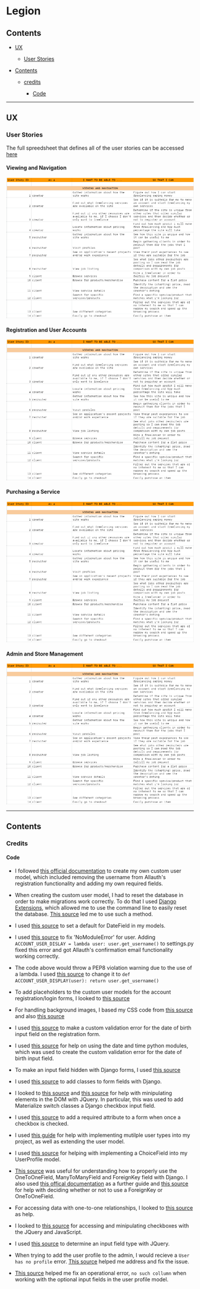 # Legion


## Contents 

- [UX](#ux)

    - [User Stories](#user-stories)

- [Contents](#contents)

    - [credits](#credits)

        - [Code](#code)



-----

## UX


### User Stories

The full spreedsheet that defines all of the user stories can be accessed [here](https://docs.google.com/spreadsheets/d/1KYb3yVm8IIQM_jBeD-Tyxuno-kC5TYOTrA6sQpfI36Y/edit?usp=sharing)

#### Viewing and Navigation

![User stories spreadsheet](documentation/media/user-stories-1.png)


#### Registration and User Accounts

![User stories spreadsheet](documentation/media/user-stories-1.png)


#### Purchasing a Service

![User stories spreadsheet](documentation/media/user-stories-1.png)


#### Admin and Store Management

![User stories spreadsheet](documentation/media/user-stories-1.png)


-----

## Contents


### Credits

#### Code

- I followed [this official documentation](https://docs.djangoproject.com/en/dev/topics/auth/customizing/#using-a-custom-user-model-when-starting-a-project) to create my own custom user model, which included removing the username from Allauth's registration functionality and adding my own required fields.

- When creating the custom user model, I had to reset the database in order to make migrations work correctly. To do that I used [Django Extensions](https://django-extensions.readthedocs.io/en/latest/), which allowed me to use the command line to easily reset the database. [This source](https://stackoverflow.com/questions/2289187/complete-django-db-reset) led me to use such a method.

- I used [this source](https://www.fullstackpython.com/django-utils-timezone-now-examples.html) to set a default for DateField in my models.

- I used [this source](https://github.com/Tivix/django-rest-auth/issues/261) to fix 'NoModuleError' for user. Adding `ACCOUNT_USER_DISLAY = lambda user: user.get_username()` to settings.py fixed this error and got Allauth's confirmation email functionality working correctly.

- The code above would throw a PEP8 violation warning due to the use of a lambda. I used [this source](https://stackoverflow.com/questions/25010167/e731-do-not-assign-a-lambda-expression-use-a-def) to change it to `def ACCOUNT_USER_DISPLAY(user): return user.get_username()`

- To add placeholders to the custom user models for the account registration/login forms, I looked to [this source](https://izziswift.com/how-do-i-add-a-placeholder-on-a-charfield-in-django/)

- For handling background images, I based my CSS code from [this source](https://www.sitepoint.com/css3-transform-background-image/) and also [this source](https://css-tricks.com/almanac/properties/b/background-position/)

- I used [this source](https://www.geeksforgeeks.org/custom-field-validations-in-django-models/) to make a custom validation error for the date of birth input field on the registration form.

- I used [this source](https://www.tutorialsrack.com/articles/205/how-to-get-the-year-month-and-day-from-a-datetime-in-python) for help on using the date and time python modules, which was used to create the custom validation error for the date of birth input field.

- To make an input field hidden with Django forms, I used [this source](https://stackoverflow.com/questions/6862250/change-a-django-form-field-to-a-hidden-field)

- I used [this source](https://stackoverflow.com/questions/29716023/add-class-to-form-field-django-modelform) to add classes to form fields with Django.

- I looked to [this source](https://stackoverflow.com/questions/20100055/add-class-on-sibling-next-to-element) and [this source](https://stackoverflow.com/questions/2607592/jquery-add-next-to-add-after) for help with minipulating elements in the DOM with JQuery. In particular, this was used to add Materialize switch classes a Django checkbox input field.

- I used [this source](https://stackoverflow.com/questions/10159214/why-does-dynamically-changing-a-checkbox-not-trigger-a-form-change-event) to add a required attribute to a form when once a checkbox is checked.

- I used [this guide](https://simpleisbetterthancomplex.com/tutorial/2018/01/18/how-to-implement-multiple-user-types-with-django.html) for help with implementing mutilple user types into my project, as well as extending the user model.

- I used [this source](https://stackoverflow.com/questions/18676156/how-to-properly-use-the-choices-field-option-in-django) for helping with implementing a ChoiceField into my UserProfile model.

- [This source](https://www.geeksforgeeks.org/python-relational-fields-in-django-models/) was useful for understanding how to properly use the OneToOneField, ManyToManyField and ForeignKey field with Django. I also used [this offical documentation](https://docs.djangoproject.com/en/3.2/topics/db/examples/one_to_one/) as a further guide and [this source](https://stackoverflow.com/questions/5870537/whats-the-difference-between-django-onetoonefield-and-foreignkey) for help with deciding whether or not to use a ForeignKey or OneToOneField.

- For accessing data with one-to-one relationships, I looked to [this source](https://djangowaves.com/resources/django-one-to-one-field/) as help.

- I looked to [this source](https://www.codewall.co.uk/jquery-checkbox-checked-check-get-set-value/) for accessing and minipulating checkboxes with the JQuery and JavaScript.

- I used [this source](https://stackoverflow.com/questions/3165413/how-to-get-input-type-using-jquery) to determine an input field type with JQuery.

- When trying to add the user profile to the admin, I would recieve a `User has no profile` error. [This source](https://stackoverflow.com/questions/36317816/relatedobjectdoesnotexist-user-has-no-userprofile) helped me address and fix the issue.

- [This source](https://stackoverflow.com/questions/26312219/operationalerror-no-such-column-django) helped me fix an operational error, `no such collumn` when working with the optional input fields in the user profile model.